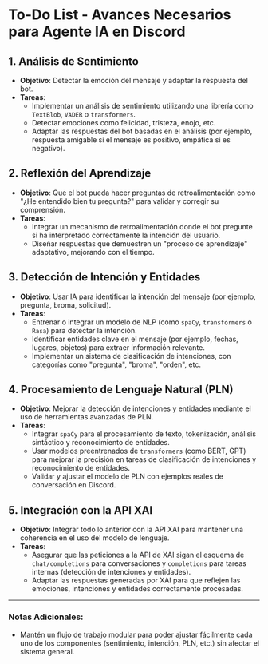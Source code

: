 # To-Do List - Avances Necesarios para Agente IA en Discord

## 1. **Análisis de Sentimiento**
   - **Objetivo**: Detectar la emoción del mensaje y adaptar la respuesta del bot.
   - **Tareas**:
     - Implementar un análisis de sentimiento utilizando una librería como `TextBlob`, `VADER` o `transformers`.
     - Detectar emociones como felicidad, tristeza, enojo, etc.
     - Adaptar las respuestas del bot basadas en el análisis (por ejemplo, respuesta amigable si el mensaje es positivo, empática si es negativo).

## 2. **Reflexión del Aprendizaje**
   - **Objetivo**: Que el bot pueda hacer preguntas de retroalimentación como "¿He entendido bien tu pregunta?" para validar y corregir su comprensión.
   - **Tareas**:
     - Integrar un mecanismo de retroalimentación donde el bot pregunte si ha interpretado correctamente la intención del usuario.
     - Diseñar respuestas que demuestren un "proceso de aprendizaje" adaptativo, mejorando con el tiempo.

## 3. **Detección de Intención y Entidades**
   - **Objetivo**: Usar IA para identificar la intención del mensaje (por ejemplo, pregunta, broma, solicitud).
   - **Tareas**:
     - Entrenar o integrar un modelo de NLP (como `spaCy`, `transformers` o `Rasa`) para detectar la intención.
     - Identificar entidades clave en el mensaje (por ejemplo, fechas, lugares, objetos) para extraer información relevante.
     - Implementar un sistema de clasificación de intenciones, con categorías como "pregunta", "broma", "orden", etc.

## 4. **Procesamiento de Lenguaje Natural (PLN)**
   - **Objetivo**: Mejorar la detección de intenciones y entidades mediante el uso de herramientas avanzadas de PLN.
   - **Tareas**:
     - Integrar `spaCy` para el procesamiento de texto, tokenización, análisis sintáctico y reconocimiento de entidades.
     - Usar modelos preentrenados de `transformers` (como BERT, GPT) para mejorar la precisión en tareas de clasificación de intenciones y reconocimiento de entidades.
     - Validar y ajustar el modelo de PLN con ejemplos reales de conversación en Discord.

## 5. **Integración con la API XAI**
   - **Objetivo**: Integrar todo lo anterior con la API XAI para mantener una coherencia en el uso del modelo de lenguaje.
   - **Tareas**:
     - Asegurar que las peticiones a la API de XAI sigan el esquema de `chat/completions` para conversaciones y `completions` para tareas internas (detección de intenciones y entidades).
     - Adaptar las respuestas generadas por XAI para que reflejen las emociones, intenciones y entidades correctamente procesadas.

---

### Notas Adicionales:
- Mantén un flujo de trabajo modular para poder ajustar fácilmente cada uno de los componentes (sentimiento, intención, PLN, etc.) sin afectar el sistema general.
